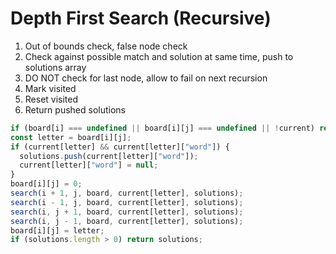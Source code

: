 # Depth First Search (Recursive)

1. Out of bounds check, false node check
2. Check against possible match and solution at same time, push to solutions array
3. DO NOT check for last node, allow to fail on next recursion
4. Mark visited
5. Reset visited
6. Return pushed solutions

```javascript
if (board[i] === undefined || board[i][j] === undefined || !current) return;
const letter = board[i][j];
if (current[letter] && current[letter]["word"]) {
  solutions.push(current[letter]["word"]);
  current[letter]["word"] = null;
}
board[i][j] = 0;
search(i + 1, j, board, current[letter], solutions);
search(i - 1, j, board, current[letter], solutions);
search(i, j + 1, board, current[letter], solutions);
search(i, j - 1, board, current[letter], solutions);
board[i][j] = letter;
if (solutions.length > 0) return solutions;
```
